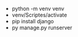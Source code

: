 <ul>
    <li>python -m venv venv</li>
    <li>venv/Scriptes/activate</li>
    <li>pip install django</li>
    <li>py manage.py runserver</li>
</ul>